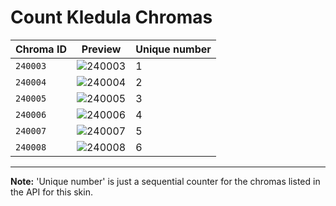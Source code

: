 # Count Kledula Chromas

| Chroma ID | Preview | Unique number |
|---|---|---|
| `240003` | ![240003](https://raw.communitydragon.org/latest/plugins/rcp-be-lol-game-data/global/default/v1/champion-chroma-images/240/240003.png) | 1 |
| `240004` | ![240004](https://raw.communitydragon.org/latest/plugins/rcp-be-lol-game-data/global/default/v1/champion-chroma-images/240/240004.png) | 2 |
| `240005` | ![240005](https://raw.communitydragon.org/latest/plugins/rcp-be-lol-game-data/global/default/v1/champion-chroma-images/240/240005.png) | 3 |
| `240006` | ![240006](https://raw.communitydragon.org/latest/plugins/rcp-be-lol-game-data/global/default/v1/champion-chroma-images/240/240006.png) | 4 |
| `240007` | ![240007](https://raw.communitydragon.org/latest/plugins/rcp-be-lol-game-data/global/default/v1/champion-chroma-images/240/240007.png) | 5 |
| `240008` | ![240008](https://raw.communitydragon.org/latest/plugins/rcp-be-lol-game-data/global/default/v1/champion-chroma-images/240/240008.png) | 6 |

---

**Note:** 'Unique number' is just a sequential counter for the chromas listed in the API for this skin.